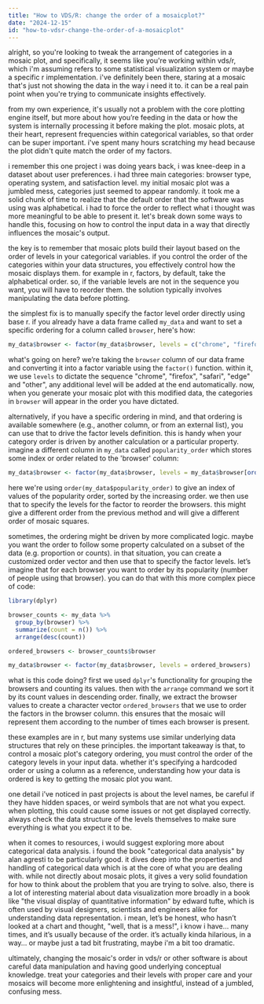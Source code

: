 ```yaml
---
title: "How to VDS/R: change the order of a mosaicplot?"
date: "2024-12-15"
id: "how-to-vdsr-change-the-order-of-a-mosaicplot"
---
```


alright, so you're looking to tweak the arrangement of categories in a mosaic plot, and specifically, it seems like you're working within vds/r, which i'm assuming refers to some statistical visualization system or maybe a specific r implementation. i've definitely been there, staring at a mosaic that's just not showing the data in the way i need it to. it can be a real pain point when you're trying to communicate insights effectively.

from my own experience, it's usually not a problem with the core plotting engine itself, but more about how you’re feeding in the data or how the system is internally processing it before making the plot. mosaic plots, at their heart, represent frequencies within categorical variables, so that order can be super important. i've spent many hours scratching my head because the plot didn't quite match the order of my factors.

i remember this one project i was doing years back, i was knee-deep in a dataset about user preferences. i had three main categories: browser type, operating system, and satisfaction level. my initial mosaic plot was a jumbled mess, categories just seemed to appear randomly. it took me a solid chunk of time to realize that the default order that the software was using was alphabetical. i had to force the order to reflect what i thought was more meaningful to be able to present it. let's break down some ways to handle this, focusing on how to control the input data in a way that directly influences the mosaic's output.

the key is to remember that mosaic plots build their layout based on the order of levels in your categorical variables. if you control the order of the categories within your data structures, you effectively control how the mosaic displays them. for example in r, factors, by default, take the alphabetical order. so, if the variable levels are not in the sequence you want, you will have to reorder them. the solution typically involves manipulating the data before plotting.

the simplest fix is to manually specify the factor level order directly using base r. if you already have a data frame called `my_data` and want to set a specific ordering for a column called `browser`, here's how:

```r
my_data$browser <- factor(my_data$browser, levels = c("chrome", "firefox", "safari", "edge", "other"))
```

what's going on here? we’re taking the `browser` column of our data frame and converting it into a factor variable using the `factor()` function. within it, we use `levels` to dictate the sequence "chrome", "firefox", "safari", "edge" and "other", any additional level will be added at the end automatically. now, when you generate your mosaic plot with this modified data, the categories in `browser` will appear in the order you have dictated.

alternatively, if you have a specific ordering in mind, and that ordering is available somewhere (e.g., another column, or from an external list), you can use that to drive the factor levels definition. this is handy when your category order is driven by another calculation or a particular property. imagine a different column in `my_data` called `popularity_order` which stores some index or order related to the 'browser' column:

```r
my_data$browser <- factor(my_data$browser, levels = my_data$browser[order(my_data$popularity_order)])
```

here we're using `order(my_data$popularity_order)` to give an index of values of the popularity order, sorted by the increasing order. we then use that to specify the levels for the factor to reorder the browsers. this might give a different order from the previous method and will give a different order of mosaic squares.

sometimes, the ordering might be driven by more complicated logic. maybe you want the order to follow some property calculated on a subset of the data (e.g. proportion or counts). in that situation, you can create a customized order vector and then use that to specify the factor levels. let’s imagine that for each browser you want to order by its popularity (number of people using that browser). you can do that with this more complex piece of code:

```r
library(dplyr)

browser_counts <- my_data %>%
  group_by(browser) %>%
  summarize(count = n()) %>%
  arrange(desc(count))

ordered_browsers <- browser_counts$browser

my_data$browser <- factor(my_data$browser, levels = ordered_browsers)
```

what is this code doing? first we used `dplyr`'s functionality for grouping the browsers and counting its values. then with the `arrange` command we sort it by its count values in descending order. finally, we extract the browser values to create a character vector `ordered_browsers` that we use to order the factors in the browser column. this ensures that the mosaic will represent them according to the number of times each browser is present.

these examples are in r, but many systems use similar underlying data structures that rely on these principles. the important takeaway is that, to control a mosaic plot's category ordering, you must control the order of the category levels in your input data. whether it's specifying a hardcoded order or using a column as a reference, understanding how your data is ordered is key to getting the mosaic plot you want.

one detail i’ve noticed in past projects is about the level names, be careful if they have hidden spaces, or weird symbols that are not what you expect. when plotting, this could cause some issues or not get displayed correctly. always check the data structure of the levels themselves to make sure everything is what you expect it to be.

when it comes to resources, i would suggest exploring more about categorical data analysis. i found the book "categorical data analysis" by alan agresti to be particularly good. it dives deep into the properties and handling of categorical data which is at the core of what you are dealing with. while not directly about mosaic plots, it gives a very solid foundation for how to think about the problem that you are trying to solve. also, there is a lot of interesting material about data visualization more broadly in a book like "the visual display of quantitative information" by edward tufte, which is often used by visual designers, scientists and engineers alike for understanding data representation. i mean, let’s be honest, who hasn’t looked at a chart and thought, "well, that is a mess!", i know i have… many times, and it’s usually because of the order. it’s actually kinda hilarious, in a way… or maybe just a tad bit frustrating, maybe i'm a bit too dramatic.

ultimately, changing the mosaic's order in vds/r or other software is about careful data manipulation and having good underlying conceptual knowledge. treat your categories and their levels with proper care and your mosaics will become more enlightening and insightful, instead of a jumbled, confusing mess.
